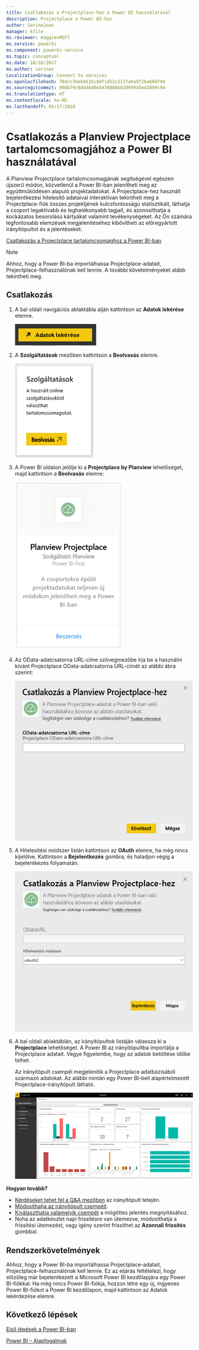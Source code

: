```yaml
---
title: Csatlakozás a Projectplace-hez a Power BI használatával
description: Projectplace a Power BI-hoz
author: SarinaJoan
manager: kfile
ms.reviewer: maggiesMSFT
ms.service: powerbi
ms.component: powerbi-service
ms.topic: conceptual
ms.date: 10/16/2017
ms.author: sarinas
LocalizationGroup: Connect to services
ms.openlocfilehash: 70dcc7beb4525c84f1d52c511fa6a9f2ba666f94
ms.sourcegitcommit: 998b79c0dd46d0e5439888b83999945ed1809c94
ms.translationtype: HT
ms.contentlocale: hu-HU
ms.lasthandoff: 05/17/2018
---
```

# <a name="connect-to-projectplace-by-planview-with-power-bi"></a>Csatlakozás a Planview Projectplace tartalomcsomagjához a Power BI használatával
A Planview Projectplace tartalomcsomagjának segítségével egészen újszerű módon, közvetlenül a Power BI-ban jelenítheti meg az együttműködésen alapuló projektadatokat. A Projectplace-hez használt bejelentkezési hitelesítő adataival interaktívan tekintheti meg a Projectplace-fiók összes projektjének kulcsfontosságú statisztikáit, láthatja a csoport legaktívabb és leghatékonyabb tagjait, és azonosíthatja a kockázatos besorolású kártyákat valamint tevékenységeket. Az Ön számára legfontosabb elemzések megjelenítéséhez kibővítheti az előregyártott irányítópultot és a jelentéseket.

[Csatlakozás a Projectplace tartalomcsomaghoz a Power BI-ban](https://app.powerbi.com/getdata/services/projectplace)

>[!NOTE]
>Ahhoz, hogy a Power BI-ba importálhassa Projectplace-adatait, Projectplace-felhasználónak kell lennie. A további követelményeket alább tekintheti meg.

## <a name="how-to-connect"></a>Csatlakozás
1. A bal oldali navigációs ablaktábla alján kattintson az **Adatok lekérése** elemre.
   
    ![](media/service-connect-to-projectplace/get.png)
2. A **Szolgáltatások** mezőben kattintson a **Beolvasás** elemre.
   
    ![](media/service-connect-to-projectplace/services.png)
3. A Power BI oldalon jelölje ki a **Projectplace by Planview** lehetőséget, majd kattintson a **Beolvasás** elemre:  
   
    ![](media/service-connect-to-projectplace/projectplace.png)
4. Az OData-adatcsatorna URL-címe szövegmezőbe írja be a használni kívánt Projectplace OData-adatcsatorna URL-címét az alábbi ábra szerint:
   
    ![](media/service-connect-to-projectplace/params.png)
5. A Hitelesítési módszer listán kattintson az **OAuth** elemre, ha még nincs kijelölve. Kattintson a **Bejelentkezés** gombra, és haladjon végig a bejelentkezés folyamatán.  
   
   ![](media/service-connect-to-projectplace/creds.png)
6. A bal oldali ablaktáblán, az irányítópultok listáján válassza ki a **Projectplace** lehetőséget. A Power BI az irányítópultba importálja a Projectplace adatait. Vegye figyelembe, hogy az adatok betöltése időbe telhet.  
   
    Az irányítópult csempéi megjelenítik a Projectplace adatbázisából származó adatokat. Az alábbi mintán egy Power BI-beli alapértelmezett Projectplace-irányítópult látható.
   
    ![](media/service-connect-to-projectplace/dashboard.png)

**Hogyan tovább?**

* [Kérdéseket tehet fel a Q&A mezőben](power-bi-q-and-a.md) az irányítópult tetején.
* [Módosíthatja az irányítópult csempéit](service-dashboard-edit-tile.md).
* [Kiválaszthatja valamelyik csempét](service-dashboard-tiles.md) a mögöttes jelentés megnyitásához.
* Noha az adatkészlet napi frissítésre van ütemezve, módosíthatja a frissítési ütemezést, vagy igény szerint frissíthet az **Azonnali frissítés** gombbal.

## <a name="system-requirements"></a>Rendszerkövetelmények
Ahhoz, hogy a Power BI-ba importálhassa Projectplace-adatait, Projectplace-felhasználónak kell lennie. Ez az eljárás feltételezi, hogy előzőleg már bejelentkezett a Microsoft Power BI kezdőlapjára egy Power BI-fiókkal. Ha még nincs Power BI-fiókja, hozzon létre egy új, ingyenes Power BI-fiókot a Power BI kezdőlapon, majd kattintson az Adatok lekérdezése elemre.

## <a name="next-steps"></a>Következő lépések
[Első lépések a Power BI-ban](service-get-started.md)

[Power BI – Alapfogalmak](service-basic-concepts.md)

